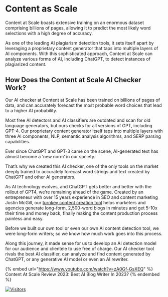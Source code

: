 # Content as Scale

Content at Scale boasts extensive training on an enormous dataset comprising billions of pages, allowing it to predict the most likely word selections with a high degree of accuracy.

As one of the leading AI plagiarism detection tools, it sets itself apart by leveraging a proprietary content generator that taps into multiple layers of AI components. With this sophisticated approach, Content at Scale can analyze various forms of AI, including ChatGPT, to detect instances of plagiarized content.

## How Does the Content at Scale AI Checker Work?

Our AI checker at Content at Scale has been trained on billions of pages of data, and can accurately forecast the most probable word choices that lead to a higher AI probability.

Most free AI detectors and AI classifiers are outdated and scan for old language generators, but ours checks for all versions of GPT, including GPT-4. Our proprietary content generator itself taps into multiple layers with three AI components, NLP, semantic analysis algorithms, and SERP parsing capabilities.

Ever since ChatGPT and GPT-3 came on the scene, AI-generated text has almost become a ‘new norm’ in our society.

That’s why we created this AI checker, one of the only tools on the market deeply trained to accurately forecast word strings and text created by ChatGPT and other AI generators.

As AI technology evolves, and ChatGPT gets better and better with the rollout of GPT4, we’re remaining ahead of the game. Created by an entrepreneur with over 15 years experience in SEO and content marketing Justin McGill, our [turnkey content creation tool](https://contentatscale.ai/) helps marketers and agencies generate long-form, 2,500-word blogs in minutes and get 5-10x their time and money back, finally making the content production process painless and easy.

Before we built our own tool or even our own AI content detection tool, we were long-form writers; so we know how much work goes into this process.

Along this journey, it made sense for us to develop an AI detection model for our audience and clientele to use free of charge. Our AI checker tool rivals the best AI classifier, can analyze and find content generated by ChatGPT, or any generative AI model or even an AI rewriter.

{% embed url="https://www.youtube.com/watch?v=zA0Gf-GsXEQ" %}
Content At Scale Review 2023: Best AI Blog Writer In 2023?
{% endembed %}


[![Visitors](https://api.visitorbadge.io/api/visitors?path=https%3A%2F%2Fgithub.com%2Fdrshahizan\&labelColor=%23697689\&countColor=%23555555\&style=plastic)](https://visitorbadge.io/status?path=https%3A%2F%2Fgithub.com%2Fdrshahizan)
